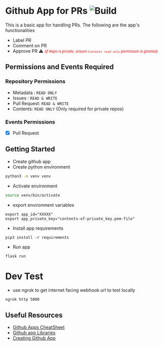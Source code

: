 # Github App for PRs ![Build](https://img.shields.io/github/workflow/status/emylincon/github-app-pr/GithubApp)
This is a basic app for handling PRs. The following are the app's functionalities
* Label PR
* Comment on PR
* Approve PR  ⚠️ <span style="color:red; font-style:italic; font-size: 11px">(If Repo is private, ensure `Contents read only` permission is granted)</span>

## Permissions and Events Required
### Repository Permissions
* Metadata : `READ ONLY`
* Issues : `READ & WRITE`
* Pull Request: `READ & WRITE`
* Contents: `READ ONLY` (Only required for private repos)

### Events Permissions
- [x] Pull Request


## Getting Started
* Create github app
* Create python environment
```bash
python3 -m venv venv
```
* Activate environment
```bash
source venv/bin/activate
```
* export environment variables
```
export app_id="XXXXX"
export app_private_key="contents-of-private_key.pem-file"
```
* Install app requirements
```
pip3 install -r requirements
```
* Run app
```
flask run
```

# Dev Test
* use ngrok to get internet facing webhook url to test locally
```
ngrok http 5000
```

## Useful Resources
* [Github Apps CheatSheet](https://github.com/github-developer/github-apps-cheat-sheet/blob/master/README.md)
* [Github app Libraries](https://docs.github.com/en/rest/overview/libraries)
* [Creating Github App](https://www.youtube.com/watch?v=iaBEWB1As0k)
